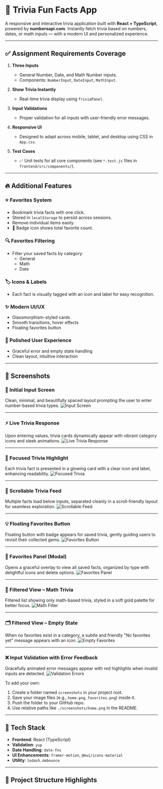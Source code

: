# 🎲 Trivia Fun Facts App

A responsive and interactive trivia application built with **React + TypeScript**, powered by **numbersapi.com**. Instantly fetch trivia based on numbers, dates, or math inputs — with a modern UI and personalized experience.

---

## ✅ Assignment Requirements Coverage

1. **Three Inputs**
   - General Number, Date, and Math Number inputs.
   - Components: `NumberInput`, `DateInput`, `MathInput`.

2. **Show Trivia Instantly**
   - Real-time trivia display using `TriviaPanel`.

3. **Input Validations**
   - Proper validation for all inputs with user-friendly error messages.

4. **Responsive UI**
   - Designed to adapt across mobile, tablet, and desktop using CSS in `App.css`.

5. **Test Cases**
   - ✅ Unit tests for all core components (see `*.test.js` files in `frontend/src/components/`).

---

## 🔥 Additional Features

### ⭐ Favorites System
- Bookmark trivia facts with one click.
- Stored in `localStorage` to persist across sessions.
- Remove individual items easily.
- 🔔 Badge icon shows total favorite count.

### 🔍 Favorites Filtering
- Filter your saved facts by category:
  - General
  - Math
  - Date

### 🏷️ Icons & Labels
- Each fact is visually tagged with an icon and label for easy recognition.

### ✨ Modern UI/UX
- Glassmorphism-styled cards
- Smooth transitions, hover effects
- Floating favorites button

### 🎯 Polished User Experience
- Graceful error and empty state handling
- Clean layout, intuitive interaction

---

## 📸 Screenshots

### 🧩 Initial Input Screen
Clean, minimal, and beautifully spaced layout prompting the user to enter number-based trivia types.
![Input Screen](./screenshots/2025-05-29%20(1).png)

---

### ⚡ Live Trivia Response
Upon entering values, trivia cards dynamically appear with vibrant category icons and sleek animations.
![Live Trivia Response](./screenshots/2025-05-29%20(2).png)

---

### 🎯 Focused Trivia Highlight
Each trivia fact is presented in a glowing card with a clear icon and label, enhancing readability.
![Focused Trivia](./screenshots/2025-05-29%20(3).png)

---

### 🔄 Scrollable Trivia Feed
Multiple facts load below inputs, separated cleanly in a scroll-friendly layout for seamless exploration.
![Scrollable Feed](./screenshots/2025-05-29%20(4).png)

---

### 💡 Floating Favorites Button
Floating button with badge appears for saved trivia, gently guiding users to revisit their collected gems.
![Favorites Button](./screenshots/2025-05-29%20(5).png)

---

### 📂 Favorites Panel (Modal)
Opens a graceful overlay to view all saved facts, organized by type with delightful icons and delete options.
![Favorites Panel](./screenshots/2025-05-29%20(6).png)

---

### 🧮 Filtered View – Math Trivia
Filtered list showing only math-based trivia, styled in a soft gold palette for better focus.
![Math Filter](./screenshots/2025-05-29%20(7).png)

---

### 🗂️ Filtered View – Empty State
When no favorites exist in a category, a subtle and friendly "No favorites yet" message appears with an icon.
![Empty Favorites](./screenshots/2025-05-29%20(9).png)

---

### ❌ Input Validation with Error Feedback
Gracefully animated error messages appear with red highlights when invalid inputs are detected.
![Validation Errors](./screenshots/2025-05-29%20(10).png)

To add your own:

1. Create a folder named `screenshots` in your project root.
2. Save your image files (e.g., `home.png`, `favorites.png`) inside it.
3. Push the folder to your GitHub repo.
4. Use relative paths like `./screenshots/home.png` in the README.

---

## 🚀 Tech Stack

- **Frontend**: React (TypeScript)
- **Validation**: `yup`
- **Date Handling**: `date-fns`
- **UI Enhancements**: `framer-motion`, `@mui/icons-material`
- **Utility**: `lodash.debounce`

---

## 📂 Project Structure Highlights

